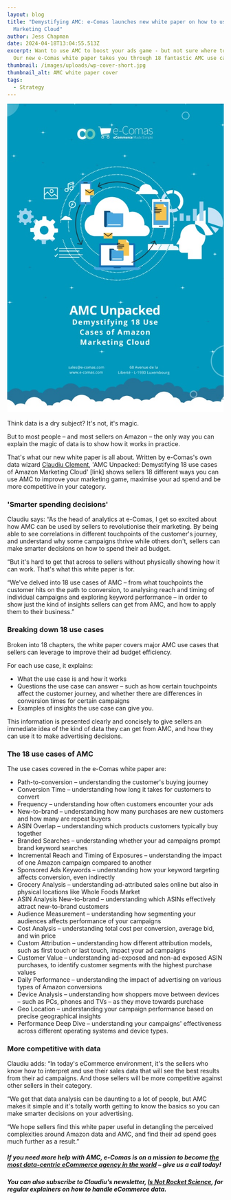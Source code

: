 ```yaml
---
layout: blog
title: "Demystifying AMC: e-Comas launches new white paper on how to use Amazon
  Marketing Cloud"
author: Jess Chapman
date: 2024-04-18T13:04:55.513Z
excerpt: Want to use AMC to boost your ads game - but not sure where to start?
  Our new e-Comas white paper takes you through 18 fantastic AMC use cases
thumbnail: /images/uploads/wp-cover-short.jpg
thumbnail_alt: AMC white paper cover
tags:
  - Strategy
---
```

<!--StartFragment-->

![AMC white paper](/images/uploads/wp-cover.jpg "AMC white paper from e-Comas")

Think data is a dry subject? It's not, it's magic.

But to most people – and most sellers on Amazon – the only way you can explain the magic of data is to show how it works in practice.

That's what our new white paper is all about. Written by e-Comas's own data wizard [Claudiu Clement](https://www.linkedin.com/in/claudiu-clement/), 'AMC Unpacked: Demystifying 18 use cases of Amazon Marketing Cloud' \[link] shows sellers 18 different ways you can use AMC to improve your marketing game, maximise your ad spend and be more competitive in your category.

### 'Smarter spending decisions'

Claudiu says: “As the head of analytics at e-Comas, I get so excited about how AMC can be used by sellers to revolutionise their marketing. By being able to see correlations in different touchpoints of the customer's journey, and understand why some campaigns thrive while others don't, sellers can make smarter decisions on how to spend their ad budget.

“But it's hard to get that across to sellers without physically showing how it can work. That's what this white paper is for.

“We've delved into 18 use cases of AMC – from what touchpoints the customer hits on the path to conversion, to analysing reach and timing of individual campaigns and exploring keyword performance – in order to show just the kind of insights sellers can get from AMC, and how to apply them to their business.”

### Breaking down 18 use cases

Broken into 18 chapters, the white paper covers major AMC use cases that sellers can leverage to improve their ad budget efficiency.

For each use case, it explains:

* What the use case is and how it works
* Questions the use case can answer – such as how certain touchpoints affect the customer journey, and whether there are differences in conversion times for certain campaigns
* Examples of insights the use case can give you.

This information is presented clearly and concisely to give sellers an immediate idea of the kind of data they can get from AMC, and how they can use it to make advertising decisions.

### The 18 use cases of AMC

The use cases covered in the e-Comas white paper are:

* Path-to-conversion – understanding the customer's buying journey
* Conversion Time – understanding how long it takes for customers to convert
* Frequency – understanding how often customers encounter your ads
* New-to-brand – understanding how many purchases are new customers and how many are repeat buyers
* ASIN Overlap – understanding which products customers typically buy together
* Branded Searches – understanding whether your ad campaigns prompt brand keyword searches
* Incremental Reach and Timing of Exposures – understanding the impact of one Amazon campaign compared to another
* Sponsored Ads Keywords – understanding how your keyword targeting affects conversion, even indirectly
* Grocery Analysis – understanding ad-attributed sales online but also in physical locations like Whole Foods Market
* ASIN Analysis New-to-brand – understanding which ASINs effectively attract new-to-brand customers
* Audience Measurement – understanding how segmenting your audiences affects performance of your campaigns
* Cost Analysis – understanding total cost per conversion, average bid, and win price
* Custom Attribution – understanding how different attribution models, such as first touch or last touch, impact your ad campaigns
* Customer Value – understanding ad-exposed and non-ad exposed ASIN purchases, to identify customer segments with the highest purchase values
* Daily Performance – understanding the impact of advertising on various types of Amazon conversions
* Device Analysis – understanding how shoppers move between devices – such as PCs, phones and TVs – as they move towards purchase
* Geo Location – understanding your campaign performance based on precise geographical insights
* Performance Deep Dive – understanding your campaigns' effectiveness across different operating systems and device types.

### More competitive with data

Claudiu adds: “In today's eCommerce environment, it's the sellers who know how to interpret and use their sales data that will see the best results from their ad campaigns. And those sellers will be more competitive against other sellers in their category.

“We get that data analysis can be daunting to a lot of people, but AMC makes it simple and it's totally worth getting to know the basics so you can make smarter decisions on your advertising.

“We hope sellers find this white paper useful in detangling the perceived complexities around Amazon data and AMC, and find their ad spend goes much further as a result.”

##### If you need more help with AMC, e-Comas is on a mission to become [the most data-centric eCommerce agency in the world](https://e-comas.com/2023/10/17/how-ecomas-is-becoming-the-most-data-driven-agency-in-the-world.html) – give us a call today!

##### You can also subscribe to Claudiu's newsletter, [Is Not Rocket Science](https://inrs.substack.com/), for regular explainers on how to handle eCommerce data. 

<!--EndFragment-->
